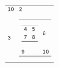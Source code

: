 <table>
  <tr>
    <td>10</td>
    <td>2</td>
  </tr>
  <tr>
    <td>3</td>
    <td>
      <table>
        <tr>
          <td>
            <table>
              <tr>
                <td>4</td>
                <td>5</td>
              </tr>
              <tr>
                <td>7</td>
                <td>8</td>
              </tr>
            </table>
          </td>
          <td>6</td>
        </tr>
        <tr>
          <td>9</td>
          <td>10</td>
        </tr>
      </table>
    </td>
  </tr>
</table>